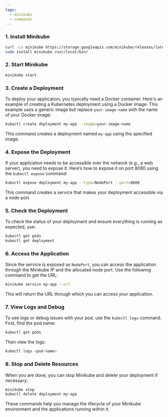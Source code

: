 ```yaml
---
tags:
  - minikube
  - commands
---
```

### 1. **Install Minikube**
```bash
curl -Lo minikube https://storage.googleapis.com/minikube/releases/latest/minikube-linux-amd64
sudo install minikube /usr/local/bin/
```

### 2. **Start Minikube**
```bash
minikube start
```

### 3. **Create a Deployment**
To deploy your application, you typically need a Docker container. Here's an example of creating a Kubernetes deployment using a Docker image. This example uses a generic image but replace `your-image-name` with the name of your Docker image:

```bash
kubectl create deployment my-app --image=your-image-name
```

This command creates a deployment named `my-app` using the specified image.

### 4. **Expose the Deployment**
If your application needs to be accessible over the network (e.g., a web server), you need to expose it. Here’s how to expose it on port 8080 using the `kubectl expose` command:

```bash
kubectl expose deployment my-app --type=NodePort --port=8080
```

This command creates a service that makes your deployment accessible via a node port.

### 5. **Check the Deployment**
To check the status of your deployment and ensure everything is running as expected, use:

```bash
kubectl get pods
kubectl get deployment
```

### 6. **Access the Application**
Since the service is exposed as `NodePort`, you can access the application through the Minikube IP and the allocated node port. Use the following command to get the URL:

```bash
minikube service my-app --url
```

This will return the URL through which you can access your application.

### 7. **View Logs and Debug**
To see logs or debug issues with your pod, use the `kubectl logs` command. First, find the pod name:

```bash
kubectl get pods
```

Then view the logs:

```bash
kubectl logs <pod-name>
```

### 8. **Stop and Delete Resources**
When you are done, you can stop Minikube and delete your deployment if necessary:

```bash
minikube stop
kubectl delete deployment my-app
```

These commands help you manage the lifecycle of your Minikube environment and the applications running within it.
